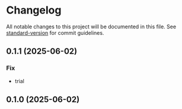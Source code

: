 # Changelog

All notable changes to this project will be documented in this file. See [standard-version](https://github.com/conventional-changelog/standard-version) for commit guidelines.

## 0.1.1 (2025-06-02)

### Fix

- trial

## 0.1.0 (2025-06-02)
